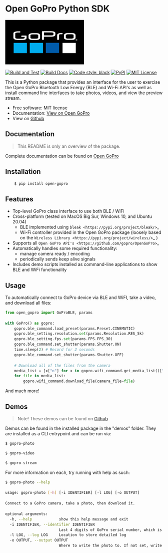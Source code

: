 # Open GoPro Python SDK

<img alt="GoPro Logo" src="https://raw.githubusercontent.com/gopro/OpenGoPro/main/docs/assets/images/logos/logo.png" width="50%" style="max-width: 500px;"/>

[![Build and Test](https://img.shields.io/github/workflow/status/gopro/OpenGoPro/Python%20SDK%20Testing?label=Build%20and%20Test)](https://github.com/gopro/OpenGoPro/actions/workflows/test_sdk_wireless_camera_control.yml)
[![Build Docs](https://img.shields.io/github/workflow/status/gopro/OpenGoPro/Python%20SDK%20Docs%20Build%20and%20Deploy?label=Docs)](https://github.com/gopro/OpenGoPro/actions/workflows/docs_sdk_wireless_camera_control.yml)
[![Code style: black](https://img.shields.io/badge/code%20style-black-000000.svg)](https://github.com/psf/black)
[![PyPI](https://img.shields.io/pypi/v/open-gopro)]( https://pypi.org/project/open-gopro/)
[![MIT License](https://img.shields.io/badge/License-MIT-blue.svg)]( https://github.com/gopro/OpenGoPro/blob/main/LICENSE)

This is a Python package that provides an interface for the user to exercise the Open GoPro Bluetooth Low
Energy (BLE) and Wi-Fi API's as well as install command line interfaces to take photos, videos, and view
the preview stream.

-   Free software: MIT license
-   Documentation: [View on Open GoPro](https://gopro.github.io/OpenGoPro/python_sdk/)
-   View on [Github](https://github.com/gopro/OpenGoPro/tree/main/demos/python/sdk_wireless_camera_control)

## Documentation

> This README is only an overview of the package.

Complete documentation can be found on [Open GoPro](https://gopro.github.io/OpenGoPro/python_sdk/)

## Installation

```console
    $ pip install open-gopro
```

## Features

-   Top-level GoPro class interface to use both BLE / WiFi
-   Cross-platform (tested on MacOS Big Sur, Windows 10, and Ubuntu 20.04)
    -   BLE implemented using `bleak <https://pypi.org/project/bleak/>`\_
    -   Wi-Fi controller provided in the Open GoPro package (loosely based on the `Wireless Library <https://pypi.org/project/wireless/>`\_ )
-   Supports all `Open GoPro API's <https://github.com/gopro/OpenGoPro>`\_
-   Automatically handles some required functionality:
    -   manage camera ready / encoding
    -   periodically sends keep alive signals
-   Includes demo scripts installed as command-line applications to show BLE and WiFi functionality

## Usage

To automatically connect to GoPro device via BLE and WiFI, take a video, and download all files:

```python
from open_gopro import GoProBLE, params

with GoPro() as gopro:
    gopro.ble_command.load_preset(params.Preset.CINEMATIC)
    gopro.ble_setting.resolution.set(params.Resolution.RES_5k)
    gopro.ble_setting.fps.set(params.FPS.FPS_30)
    gopro.ble_command.set_shutter(params.Shutter.ON)
    time.sleep(2) # Record for 2 seconds
    gopro.ble_command.set_shutter(params.Shutter.OFF)

    # Download all of the files from the camera
    media_list = [x["n"] for x in gopro.wifi_command.get_media_list()["media"][0]["fs"]]
    for file in media_list:
        gopro.wifi_command.download_file(camera_file=file)
```

And much more!

## Demos

> Note! These demos can be found on [Github](https://github.com/gopro/OpenGoPro/tree/main/demos/python/sdk_wireless_camera_control/open_gopro/demos)

Demos can be found in the installed package in the "demos" folder. They are installed as a CLI entrypoint
and can be run via:

```bash
$ gopro-photo
```

```bash
$ gopro-video
```

```bash
$ gopro-stream
```

For more information on each, try running with help as such:

```bash
$ gopro-photo --help

usage: gopro-photo [-h] [-i IDENTIFIER] [-l LOG] [-o OUTPUT]

Connect to a GoPro camera, take a photo, then download it.

optional arguments:
  -h, --help            show this help message and exit
  -i IDENTIFIER, --identifier IDENTIFIER
                        Last 4 digits of GoPro serial number, which is the last 4 digits of the default camera SSID. If not used, first discovered GoPro will be connected to
  -l LOG, --log LOG     Location to store detailed log
  -o OUTPUT, --output OUTPUT
                        Where to write the photo to. If not set, write to 'photo.jpg'
```

